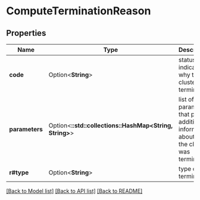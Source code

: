 # ComputeTerminationReason

## Properties

Name | Type | Description | Notes
------------ | ------------- | ------------- | -------------
**code** | Option<**String**> | status code indicating why the cluster was terminated | [optional]
**parameters** | Option<**::std::collections::HashMap<String, String>**> | list of parameters that provide additional information about why the cluster was terminated | [optional]
**r#type** | Option<**String**> | type of the termination | [optional]

[[Back to Model list]](../README.md#documentation-for-models) [[Back to API list]](../README.md#documentation-for-api-endpoints) [[Back to README]](../README.md)


